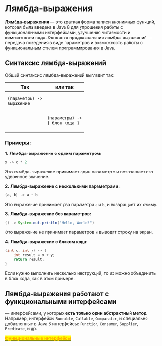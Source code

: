 # Лямбда-выражения

**Лямбда-выражения** — это краткая форма записи анонимных функций, которая была введена в Java 8 для упрощения работы с функциональными интерфейсами, улучшения читаемости и компактности кода. Основное предназначение лямбда-выражений — передача поведения в виде параметров и возможность работы с функциональным стилем программирования в Java.

## Синтаксис лямбда-выражений

Общий синтаксис лямбда-выражений выглядит так:

| Так                                                                                       | или так                                                                                       |
| ----------------------------------------------------------------------------------------- | --------------------------------------------------------------------------------------------- |
| <pre class="language-java"><code class="lang-java">(параметры) -> выражение
</code></pre> | <pre class="language-java"><code class="lang-java">(параметры) -> { блок кода }
</code></pre> |

### **Примеры:**

**1.** **Лямбда-выражение с одним параметром:**

```java
x -> x * 2
```

Это лямбда-выражение принимает один параметр `x` и возвращает его удвоенное значение.

&#x20;**2.** **Лямбда-выражение с несколькими параметрами:**

```java
(a, b) -> a + b
```

Это выражение принимает два параметра `a` и `b`, и возвращает их сумму.

**3.** **Лямбда-выражение без параметров:**

```java
() -> System.out.println("Hello, World!")
```

Это выражение не принимает параметров и выводит строку на экран.

**4.** **Лямбда-выражение с блоком кода:**

```java
(int x, int y) -> {
    int result = x + y;
    return result;
}
```

Если нужно выполнить несколько инструкций, то их можно объединить в блок кода, как в этом примере.

## Лямбда-выражения работают с функциональными интерфейсами&#x20;

— интерфейсами, у которых **есть только один абстрактный метод**. Например, интерфейсы `Runnable`, `Callable`, `Comparator`, и специально добавленные в Java 8 интерфейсы: `Function`, `Consumer`, `Supplier`, `Predicate`, и др.

[<mark style="color:orange;">**Функциональные интерфейсы**</mark>](<README (1).md>)
